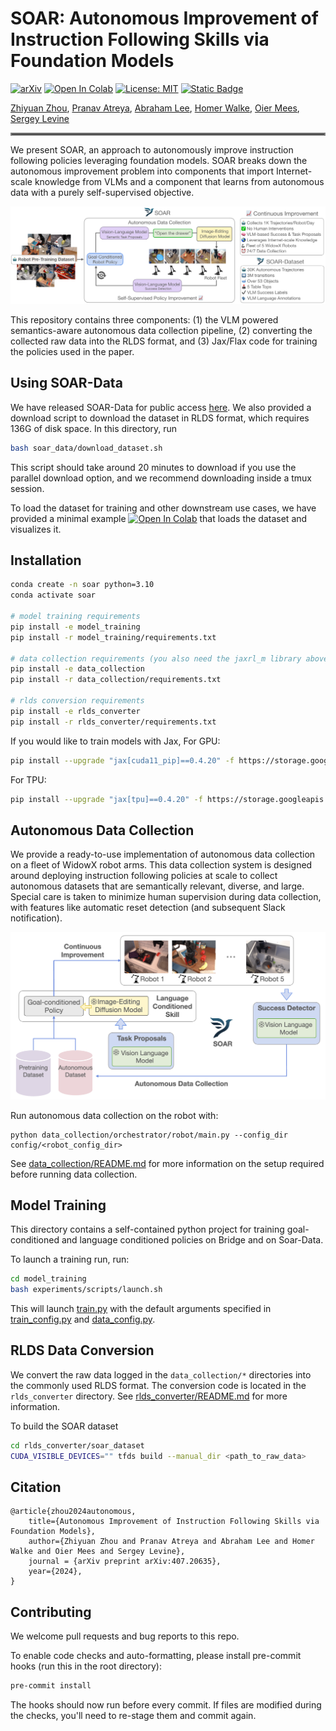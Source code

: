 # SOAR: Autonomous Improvement of Instruction Following Skills via Foundation Models
[](media/soar_logo.jpeg)
[![arXiv](https://img.shields.io/badge/arXiv-2407.20635-df2a2a.svg)](https://arxiv.org/pdf/2407.20635)
[![Open In Colab](https://colab.research.google.com/assets/colab-badge.svg)](https://githubtocolab.com/rail-berkeley/soar/blob/main/soar_data/load_soar_data.ipynb)
[![License: MIT](https://img.shields.io/badge/License-MIT-yellow.svg)](https://opensource.org/licenses/MIT)
[![Static Badge](https://img.shields.io/badge/Project-Page-a)](https://auto-improvement.github.io/)

[Zhiyuan Zhou](https://zhouzypaul.github.io/), [Pranav Atreya](https://pranavatreya.github.io/), [Abraham Lee](https://www.linkedin.com/in/abraham-lee-4a0497242?original_referer=https%3A%2F%2Fwww.google.com%2F), [Homer Walke](https://homerwalke.com/), [Oier Mees](https://www.oiermees.com/), [Sergey Levine](https://people.eecs.berkeley.edu/~svlevine/)
<hr style="border: 2px solid gray;"></hr>

We present SOAR,  an approach to autonomously improve instruction following policies leveraging
foundation models. SOAR breaks down the autonomous improvement problem into components that import
Internet-scale knowledge from VLMs and a component that learns from autonomous data with a purely self-supervised objective.

![](media/soar_teaser.png)

This repository contains three components: (1) the VLM powered semantics-aware autonomous data collection pipeline, (2) converting the collected raw data into the RLDS format, and (3) Jax/Flax code for training the policies used in the paper.

## Using SOAR-Data

We have released SOAR-Data for public access [here](https://rail.eecs.berkeley.edu/datasets/soar_release/1.0.0/).
We also provided a download script to download the dataset in RLDS format, which requires 136G of disk space.
In this directory, run
```bash
bash soar_data/download_dataset.sh
```
This script should take around 20 minutes to download if you use the parallel download option, and we recommend downloading inside a tmux session.

To load the dataset for training and other downstream use cases, we have provided a minimal example [![Open In Colab](https://colab.research.google.com/assets/colab-badge.svg)](https://githubtocolab.com/rail-berkeley/soar/blob/main/soar_data/load_soar_data.ipynb) that loads the dataset and visualizes it.

## Installation
```bash
conda create -n soar python=3.10
conda activate soar

# model training requirements
pip install -e model_training
pip install -r model_training/requirements.txt

# data collection requirements (you also need the jaxrl_m library above)
pip install -e data_collection
pip install -r data_collection/requirements.txt

# rlds conversion requirements
pip install -e rlds_converter
pip install -r rlds_converter/requirements.txt
```

If you would like to train models with Jax,
For GPU:
```bash
pip install --upgrade "jax[cuda11_pip]==0.4.20" -f https://storage.googleapis.com/jax-releases/jax_cuda_releases.html
```

For TPU:
```bash
pip install --upgrade "jax[tpu]==0.4.20" -f https://storage.googleapis.com/jax-releases/libtpu_releases.html
```


## Autonomous Data Collection

We provide a ready-to-use implementation of autonomous data collection on a fleet of WidowX robot arms. This data collection system is designed around deploying instruction following policies at scale to collect autonomous datasets that are semantically relevant, diverse, and large. Special care is taken to minimize human supervision during data collection, with features like automatic reset detection (and subsequent Slack notification).

![](media/autonomous_data_collection.png)

Run autonomous data collection on the robot with:
```
python data_collection/orchestrator/robot/main.py --config_dir config/<robot_config_dir>
```

See [data_collection/README.md](data_collection/README.md) for more information on the setup required before running data collection.

## Model Training
This directory contains a self-contained python project for training goal-conditioned and language conditioned policies on Bridge and on Soar-Data.

To launch a training run, run:
```bash
cd model_training
bash experiments/scripts/launch.sh
```
This will launch [train.py](model_training/experiments/train.py) with the default arguments specified in [train_config.py](model_training/experiments/configs/train_config.py) and [data_config.py](model_training/experiments/configs/data_config.py).

## RLDS Data Conversion
We convert the raw data logged in the `data_collection/*` directories into the commonly used RLDS format. The conversion code is
located in the `rlds_converter` directory. See [rlds_converter/README.md](rlds_converter/README.md) for more information.

To build the SOAR dataset
```bash
cd rlds_converter/soar_dataset
CUDA_VISIBLE_DEVICES="" tfds build --manual_dir <path_to_raw_data>
```

## Citation
```
@article{zhou2024autonomous,
    title={Autonomous Improvement of Instruction Following Skills via Foundation Models},
    author={Zhiyuan Zhou and Pranav Atreya and Abraham Lee and Homer Walke and Oier Mees and Sergey Levine},
    journal = {arXiv preprint arXiv:407.20635},
    year={2024},
}
```

## Contributing
We welcome pull requests and bug reports to this repo.

To enable code checks and auto-formatting, please install pre-commit hooks (run this in the root directory):
```bash
pre-commit install
```
The hooks should now run before every commit. If files are modified during the checks, you'll need to re-stage them and commit again.
